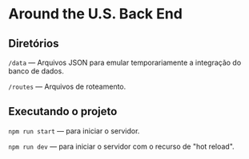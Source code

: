 # Around the U.S. Back End

## Diretórios

`/data` — Arquivos JSON para emular temporariamente a integração do banco de dados.

`/routes` — Arquivos de roteamento.

## Executando o projeto

`npm run start` — para iniciar o servidor.

`npm run dev` — para iniciar o servidor com o recurso de "hot reload".
